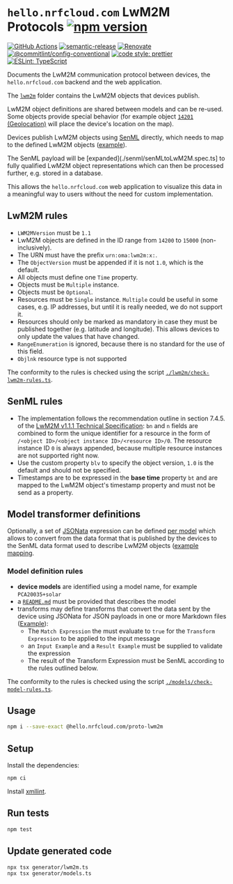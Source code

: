# `hello.nrfcloud.com` LwM2M Protocols [![npm version](https://img.shields.io/npm/v/@hello.nrfcloud.com/proto-lwm2m.svg)](https://www.npmjs.com/package/@hello.nrfcloud.com/proto-lwm2m)

[![GitHub Actions](https://github.com/hello-nrfcloud/proto-lwm2m/actions/workflows/build-and-publish.yaml/badge.svg)](https://github.com/hello-nrfcloud/proto-lwm2m/actions/workflows/build-and-publish.yaml)
[![semantic-release](https://img.shields.io/badge/%20%20%F0%9F%93%A6%F0%9F%9A%80-semantic--release-e10079.svg)](https://github.com/semantic-release/semantic-release)
[![Renovate](https://img.shields.io/badge/renovate-enabled-brightgreen.svg)](https://renovatebot.com)
[![@commitlint/config-conventional](https://img.shields.io/badge/%40commitlint-config--conventional-brightgreen)](https://github.com/conventional-changelog/commitlint/tree/master/@commitlint/config-conventional)
[![code style: prettier](https://img.shields.io/badge/code_style-prettier-ff69b4.svg)](https://github.com/prettier/prettier/)
[![ESLint: TypeScript](https://img.shields.io/badge/ESLint-TypeScript-blue.svg)](https://github.com/typescript-eslint/typescript-eslint)

Documents the LwM2M communication protocol between devices, the
`hello.nrfcloud.com` backend and the web application.

The [`lwm2m`](./lwm2m/) folder contains the LwM2M objects that devices publish.

LwM2M object definitions are shared between models and can be re-used. Some
objects provide special behavior (for example object
[`14201` (Geolocation)](./lwm2m/14201.xml) will place the device's location on
the map).

Devices publish LwM2M objects using
[SenML](https://datatracker.ietf.org/doc/html/rfc8428) directly, which needs to
map to the defined LwM2M objects ([example](./senml/SenMLSchema.spec.ts)).

The SenML payload will be [expanded](./senml/senMLtoLwM2M.spec.ts] to fully
qualified LwM2M object representations which can then be processed further, e.g.
stored in a database.

This allows the `hello.nrfcloud.com` web application to visualize this data in a
meaningful way to users without the need for custom implementation.

## LwM2M rules

- `LWM2MVersion` must be `1.1`
- LwM2M objects are defined in the ID range from `14200` to `15000`
  (non-inclusively).
- The URN must have the prefix `urn:oma:lwm2m:x:`.
- The `ObjectVersion` must be appended if it is not `1.0`, which is the default.
- All objects must define one `Time` property.
- Objects must be `Multiple` instance.
- Objects must be `Optional`.
- Resources must be `Single` instance. `Multiple` could be useful in some cases,
  e.g. IP addresses, but until it is really needed, we do not support it.
- Resources should only be marked as mandatory in case they must be published
  together (e.g. latitude and longitude). This allows devices to only update the
  values that have changed.
- `RangeEnumeration` is ignored, because there is no standard for the use of
  this field.
- `Objlnk` resource type is not supported

The conformity to the rules is checked using the script
[`./lwm2m/check-lwm2m-rules.ts`](./lwm2m/check-lwm2m-rules.ts).

## SenML rules

- The implementation follows the recommendation outline in section 7.4.5. of the
  [LwM2M v1.1.1 Technical Specification](https://openmobilealliance.org/release/LightweightM2M/V1_1_1-20190617-A/OMA-TS-LightweightM2M_Core-V1_1_1-20190617-A.pdf):
  `bn` and `n` fields are combined to form the unique identifier for a resource
  in the form of `/<object ID>/<object instance ID>/<resource ID>/0`. The
  resource instance ID `0` is always appended, because multiple resource
  instances are not supported right now.
- Use the custom property `blv` to specify the object version, `1.0` is the
  default and should not be specified.
- Timestamps are to be expressed in the **base time** property `bt` and are
  mapped to the LwM2M object's timestamp property and must not be send as a
  property.

## Model transformer definitions

Optionally, a set of [JSONata](https://jsonata.org/) expression can be defined
[per model](./models/) which allows to convert from the data format that is
published by the devices to the SenML data format used to describe LwM2M objects
([example mapping](./models/PCA20035+solar/transformers/geolocation.md).

### Model definition rules

- **device models** are identified using a model name, for example
  `PCA20035+solar`
- a [`README.md`](./models/PCA20035+solar/README.md) must be provided that
  describes the model
- transforms may define transforms that convert the data sent by the device
  using JSONata for JSON payloads in one or more Markdown files
  ([Example](./models/PCA20035+solar/transformers/geolocation.md)):
  - The `Match Expression` the must evaluate to `true` for the
    `Transform Expression` to be applied to the input message
  - an `Input Example` and a `Result Example` must be supplied to validate the
    expression
  - The result of the Transform Expression must be SenML according to the rules
    outlined below.

The conformity to the rules is checked using the script
[`./models/check-model-rules.ts`](./models/check-model-rules.ts).

## Usage

```bash
npm i --save-exact @hello.nrfcloud.com/proto-lwm2m
```

## Setup

Install the dependencies:

```bash
npm ci
```

Install [xmllint](https://github.com/GNOME/libxml2).

## Run tests

```bash
npm test
```

## Update generated code

```bash
npx tsx generator/lwm2m.ts
npx tsx generator/models.ts
```
